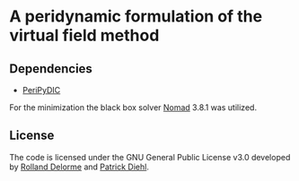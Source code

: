 # A peridynamic formulation of the virtual field method


## Dependencies

* [PeriPyDIC](https://github.com/lm2-poly/PeriPyDIC)

For the minimization the black box solver [Nomad](https://www.gerad.ca/nomad/Project/Home.html) 3.8.1 was utilized.

## License

The code is licensed under the GNU General Public License v3.0 developed by [Rolland Delorme](https://orcid.org/0000-0001-7637-3936) and [Patrick Diehl](https://orcid.org/0000-0003-3922-8419).


